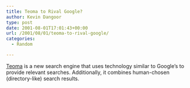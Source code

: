 ```yaml
---
title: Teoma to Rival Google?
author: Kevin Dangoor
type: post
date: 2001-08-01T17:01:43+00:00
url: /2001/08/01/teoma-to-rival-google/
categories:
  - Random

---
```

[Teoma][1] is a new search engine that uses technology similar to Google&#8217;s to provide relevant searches. Additionally, it combines human-chosen (directory-like) search results.

 [1]: http://www.teoma.com